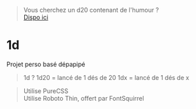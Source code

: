 > Vous cherchez un d20 contenant de l'humour ?
<br> [Dispo ici](https://github.com/jusdepatate/depapipe)

# 1d
Projet perso basé dépapipé

> 1d ?
1d20 = lancé de 1 dés de 20
1dx = lancé de 1 dés de x

> Utilise PureCSS
<br> Utilise Roboto Thin, offert par FontSquirrel
